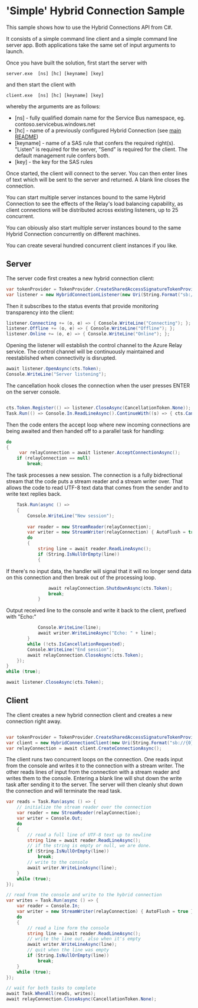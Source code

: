 # 'Simple' Hybrid Connection Sample 

This sample shows how to use the Hybrid Connections API from C#.

It consists of a simple command line client and a simple command line server
app. Both applications take the same set of input arguments to launch.

Once you have built the solution, first start the server with 

```server.exe  [ns] [hc] [keyname] [key]```

and then start the client with 

```client.exe  [ns] [hc] [keyname] [key]```

whereby the arguments are as follows:

* [ns] - fully qualified domain name for the Service Bus namespace, eg. contoso.servicebus.windows.net
* [hc] - name of a previously configured Hybrid Connection (see [main README](../../README.md))
* [keyname] - name of a SAS rule that confers the required right(s). "Listen" is required for the 
server, "Send" is required for the client. The default management rule confers both.
* [key] - the key for the SAS rules

Once started, the client will connect to the server. You can then enter lines of text
which will be sent to the server and returned. A blank line closes the connection.

You can start multiple server instances bound to the same Hybrid Connection to
see the effects of the Relay's load balancing capability, as client connections will be
distributed across existing listeners, up to 25 concurrent.

You can obiously also start multiple server instances bound to the same Hybrid Connection
concurrently on different machines.   

You can create several hundred concurrent client instances if you like. 

## Server 

The server code first creates a new hybrid connection client:

```csharp
var tokenProvider = TokenProvider.CreateSharedAccessSignatureTokenProvider(keyname, key);
var listener = new HybridConnectionListener(new Uri(String.Format("sb://{0}/{1}", ns, hc)), tokenProvider);
``` 

Then it subscribes to the status events that provide monitoring transparency into the client:

```csharp 
listener.Connecting += (o, e) => { Console.WriteLine("Connecting"); };
listener.Offline += (o, e) => { Console.WriteLine("Offline"); };
listener.Online += (o, e) => { Console.WriteLine("Online"); };
``` 

Opening the listener will establish the control channel to the Azure Relay
service. The control channel will be continuously maintained and reestablished
when connectivity is disrupted.

```csharp
await listener.OpenAsync(cts.Token);
Console.WriteLine("Server listening");

``` 

The cancellation hook closes the connection when the user presses ENTER on the
server console.

```csharp

cts.Token.Register(() => listener.CloseAsync(CancellationToken.None));
Task.Run(() => Console.In.ReadLineAsync().ContinueWith((s) => { cts.Cancel(); }));

``` 

Then the code enters the accept loop where new incoming connections are being
awaited and then handed off to a parallel task for handling: 

```csharp
do
{
     var relayConnection = await listener.AcceptConnectionAsync();
    if (relayConnection == null)
        break;
```

The task processes a new session. The connection is a fully bidrectional stream
that the code puts a stream reader and a stream writer over. That allows the
code to read UTF-8 text data that comes from the sender and to write text
replies back.

```csharp
    Task.Run(async () =>
    {
        Console.WriteLine("New session");
        
        var reader = new StreamReader(relayConnection);
        var writer = new StreamWriter(relayConnection) { AutoFlush = true };
        do
        {
            string line = await reader.ReadLineAsync();
            if (String.IsNullOrEmpty(line))
            {
```
                
If there's no input data, the handler will signal that it will no longer send data
on this connection and then break out of the processing loop.

```csharp            
                await relayConnection.ShutdownAsync(cts.Token);
                break;
            }
```

Output received line to the console and write it back to the client, prefixed with "Echo:"

```csharp            
            Console.WriteLine(line);
            await writer.WriteLineAsync("Echo: " + line);
        }
        while (!cts.IsCancellationRequested);
        Console.WriteLine("End session");
        await relayConnection.CloseAsync(cts.Token);
    });
}
while (true);

await listener.CloseAsync(cts.Token); 
```

## Client

The client creates a new hybrid connection client and creates a new connection
right away.

```csharp

var tokenProvider = TokenProvider.CreateSharedAccessSignatureTokenProvider(keyname, key);
var client = new HybridConnectionClient(new Uri(String.Format("sb://{0}/{1}", ns, hc)),tokenProvider);
var relayConnection = await client.CreateConnectionAsync();

``` 

The client runs two concurrent loops on the connection. One reads input from the console
and writes it to the connection with a stream writer. The other reads lines of
input from the connection with a stream reader and writes them to the console.
Entering a blank line will shut down the write task after sending it to the
server. The server will then cleanly shut down the connection and will
terminate the read task.


```csharp
var reads = Task.Run(async () => {
    // initialize the stream reader over the connection
    var reader = new StreamReader(relayConnection);
    var writer = Console.Out;
    do
    {
        // read a full line of UTF-8 text up to newline
        string line = await reader.ReadLineAsync();
        // if the string is empty or null, we are done.
        if (String.IsNullOrEmpty(line))
            break;
        // write to the console
        await writer.WriteLineAsync(line);
    }
    while (true);
});

// read from the console and write to the hybrid connection
var writes = Task.Run(async () => {
    var reader = Console.In;
    var writer = new StreamWriter(relayConnection) { AutoFlush = true };
    do
    {
        // read a line form the console
        string line = await reader.ReadLineAsync();
        // write the line out, also when it's empty
        await writer.WriteLineAsync(line);
        // quit when the line was empty
        if (String.IsNullOrEmpty(line))
            break;
    }
    while (true);
});

// wait for both tasks to complete
await Task.WhenAll(reads, writes);
await relayConnection.CloseAsync(CancellationToken.None);

```


